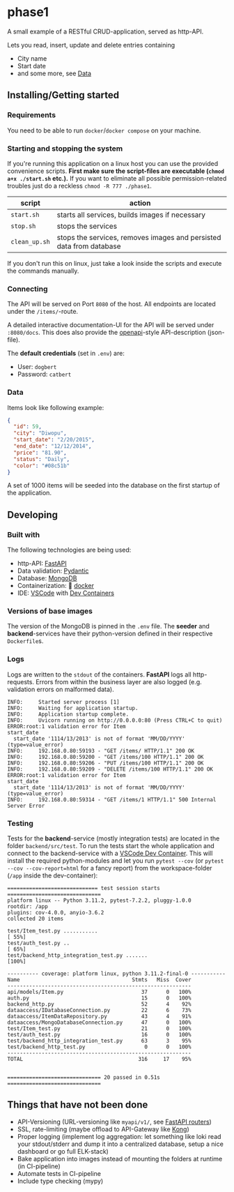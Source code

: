# phase1

A small example of a RESTful CRUD-application, served as http-API.

Lets you read, insert, update and delete entries containing

- City name
- Start date
- and some more, see [Data](#data)

## Installing/Getting started

### Requirements

You need to be able to run `docker`/`docker compose` on your machine.

### Starting and stopping the system

If you're running this application on a linux host you can use the provided convenience scripts.
**First make sure the script-files are executable (`chmod a+x ./start.sh` etc.).**
If you want to eliminate all possible permission-related troubles just do a reckless `chmod -R 777 ./phase1`.

| script        | action                                                              |
| ------------- | ------------------------------------------------------------------- |
| `start.sh`    | starts all services, builds images if necessary                     |
| `stop.sh`     | stops the services                                                  |
| `clean_up.sh` | stops the services, removes images and persisted data from database |

If you don't run this on linux, just take a look inside the scripts and execute the commands manually.

### Connecting

The API will be served on Port `8080` of the host.
All endpoints are located under the `/items/`-route.

A detailed interactive documentation-UI for the API will be served under `:8080/docs`.
This does also provide the [openapi](https://www.openapis.org/)-style API-description (json-file).

The **default credentials** (set in `.env`) are:

- User: `dogbert`
- Password: `catbert`

### Data

Items look like following example:

```json
{
  "id": 59,
  "city": "Diwopu",
  "start_date": "2/20/2015",
  "end_date": "12/12/2014",
  "price": "81.90",
  "status": "Daily",
  "color": "#08c51b"
}
```

A set of 1000 items will be seeded into the database on the first startup of the application.

## Developing


### Built with
The following technologies are being used:

- http-API: [FastAPI](https://fastapi.tiangolo.com/)
- Data validation: [Pydantic](https://docs.pydantic.dev/)
- Database: [MongoDB](https://www.mongodb.com/)
- Containerization: 🐳 [docker](https://www.docker.com/)
- IDE: [VSCode](https://code.visualstudio.com/) with [Dev Containers](https://code.visualstudio.com/docs/devcontainers/containers)

### Versions of base images

The version of the MongoDB is pinned in the `.env` file.
The **seeder** and **backend**-services have their python-version defined in their respective `Dockerfile`s.

### Logs

Logs are written to the `stdout` of the containers.
**FastAPI** logs all http-requests.
Errors from within the business layer are also logged (e.g. validation errors on malformed data).

```
INFO:     Started server process [1]
INFO:     Waiting for application startup.
INFO:     Application startup complete.
INFO:     Uvicorn running on http://0.0.0.0:80 (Press CTRL+C to quit)
ERROR:root:1 validation error for Item
start_date
  start_date '1114/13/2013' is not of format 'MM/DD/YYYY' (type=value_error)
INFO:     192.168.0.80:59193 - "GET /items/ HTTP/1.1" 200 OK
INFO:     192.168.0.80:59200 - "GET /items/100 HTTP/1.1" 200 OK
INFO:     192.168.0.80:59206 - "PUT /items/100 HTTP/1.1" 200 OK
INFO:     192.168.0.80:59209 - "DELETE /items/100 HTTP/1.1" 200 OK
ERROR:root:1 validation error for Item
start_date
  start_date '1114/13/2013' is not of format 'MM/DD/YYYY' (type=value_error)
INFO:     192.168.0.80:59314 - "GET /items/1 HTTP/1.1" 500 Internal Server Error
```

### Testing

Tests for the **backend**-service (mostly integration tests) are located in the folder `backend/src/test`.
To run the tests start the whole application and connect to the backend-service with a [VSCode Dev Container](https://code.visualstudio.com/docs/devcontainers/containers).
This will install the required python-modules and let you run `pytest --cov` (or `pytest --cov --cov-report=html` for a fancy report) from the workspace-folder (`/app` inside the dev-container):

```
============================= test session starts ==============================
platform linux -- Python 3.11.2, pytest-7.2.2, pluggy-1.0.0
rootdir: /app
plugins: cov-4.0.0, anyio-3.6.2
collected 20 items

test/Item_test.py ...........                                            [ 55%]
test/auth_test.py ..                                                     [ 65%]
test/backend_http_integration_test.py .......                            [100%]

---------- coverage: platform linux, python 3.11.2-final-0 -----------
Name                                    Stmts   Miss  Cover
-----------------------------------------------------------
api/models/Item.py                         37      0   100%
auth.py                                    15      0   100%
backend_http.py                            52      4    92%
dataaccess/IDatabaseConnection.py          22      6    73%
dataaccess/ItemDataRepository.py           43      4    91%
dataaccess/MongoDatabaseConnection.py      47      0   100%
test/Item_test.py                          21      0   100%
test/auth_test.py                          16      0   100%
test/backend_http_integration_test.py      63      3    95%
test/backend_http_test.py                   0      0   100%
-----------------------------------------------------------
TOTAL                                     316     17    95%


============================== 20 passed in 0.51s ==============================
```

## Things that have not been done

- API-Versioning (URL-versioning like `myapi/v1/`, see [FastAPI routers](https://fastapi.tiangolo.com/tutorial/bigger-applications/))
- SSL, rate-limiting (maybe offload to API-Gateway like [Kong](https://konghq.com/))
- Proper logging (implement log aggregation: let something like loki read your stdout/stderr and dump it into a centralized database, setup a nice dashboard or go full ELK-stack)
- Bake application into images instead of mounting the folders at runtime (in CI-pipeline)
- Automate tests in CI-pipeline
- Include type checking (mypy)
